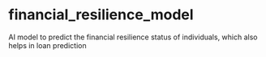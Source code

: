 # financial_resilience_model
AI model to predict the financial resilience status of individuals, which also helps in loan prediction

